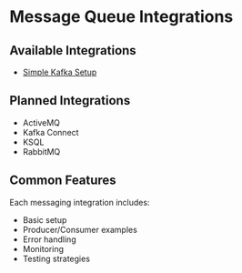 # Message Queue Integrations

## Available Integrations
- [Simple Kafka Setup](kafka-simple.md)

## Planned Integrations
- ActiveMQ
- Kafka Connect
- KSQL
- RabbitMQ

## Common Features
Each messaging integration includes:
- Basic setup
- Producer/Consumer examples
- Error handling
- Monitoring
- Testing strategies